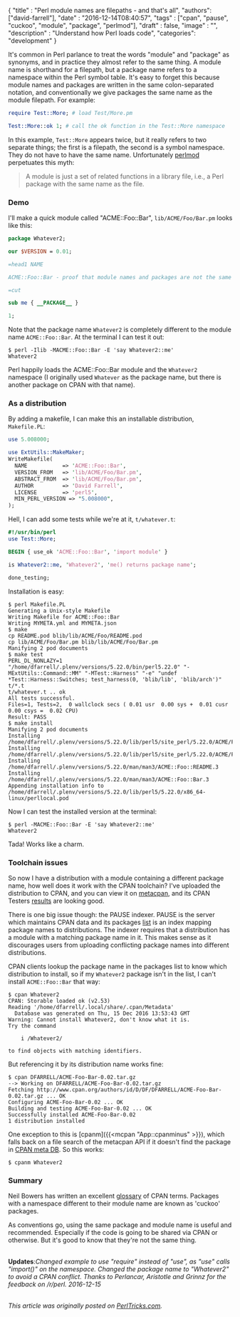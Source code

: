 
  {
    "title"  : "Perl module names are filepaths - and that's all",
    "authors": ["david-farrell"],
    "date"   : "2016-12-14T08:40:57",
    "tags"   : ["cpan", "pause", "cuckoo", "module", "package", "perlmod"],
    "draft"  : false,
    "image"  : "",
    "description" : "Understand how Perl loads code",
    "categories": "development"
  }

It's common in Perl parlance to treat the words "module" and "package" as synonyms, and in practice they almost refer to the same thing. A module name is shorthand for a filepath, but a package name refers to a namespace within the Perl symbol table. It's easy to forget this because module names and packages are written in the same colon-separated notation, and conventionally we give packages the same name as the module filepath. For example:

```perl
require Test::More; # load Test/More.pm

Test::More::ok 1; # call the ok function in the Test::More namespace
```

In this example, `Test::More` appears twice, but it really refers to two separate things; the first is a filepath, the second is a symbol namespace. They do not have to have the same name. Unfortunately [perlmod](http://perldoc.perl.org/perlmod.html) perpetuates this myth:

> A module is just a set of related functions in a library file, i.e., a
> Perl package with the same name as the file.
>

### Demo

I'll make a quick module called "ACME::Foo::Bar", `lib/ACME/Foo/Bar.pm` looks like this:

```perl
package Whatever2;

our $VERSION = 0.01;

=head1 NAME

ACME::Foo::Bar - proof that module names and packages are not the same

=cut

sub me { __PACKAGE__ }

1;
```

Note that the package name `Whatever2` is completely different to the module name `ACME::Foo::Bar`. At the terminal I can test it out:

    $ perl -Ilib -MACME::Foo::Bar -E 'say Whatever2::me'
    Whatever2

Perl happily loads the ACME::Foo::Bar module and the `Whatever2` namespace (I originally used `Whatever` as the package name, but there is another package on CPAN with that name).

### As a distribution

By adding a makefile, I can make this an installable distribution, `Makefile.PL`:

```perl
use 5.008000;

use ExtUtils::MakeMaker;
WriteMakefile(
  NAME           => 'ACME::Foo::Bar',
  VERSION_FROM   => 'lib/ACME/Foo/Bar.pm',
  ABSTRACT_FROM  => 'lib/ACME/Foo/Bar.pm',
  AUTHOR         => 'David Farrell',
  LICENSE        => 'perl5',
  MIN_PERL_VERSION => "5.008000",
);
```

Hell, I can add some tests while we're at it, `t/whatever.t`:

```perl
#!/usr/bin/perl
use Test::More;

BEGIN { use_ok 'ACME::Foo::Bar', 'import module' }

is Whatever2::me, 'Whatever2', 'me() returns package name';

done_testing;
```

Installation is easy:

    $ perl Makefile.PL
    Generating a Unix-style Makefile
    Writing Makefile for ACME::Foo::Bar
    Writing MYMETA.yml and MYMETA.json
    $ make
    cp README.pod blib/lib/ACME/Foo/README.pod
    cp lib/ACME/Foo/Bar.pm blib/lib/ACME/Foo/Bar.pm
    Manifying 2 pod documents
    $ make test
    PERL_DL_NONLAZY=1 "/home/dfarrell/.plenv/versions/5.22.0/bin/perl5.22.0" "-MExtUtils::Command::MM" "-MTest::Harness" "-e" "undef *Test::Harness::Switches; test_harness(0, 'blib/lib', 'blib/arch')" t/*.t
    t/whatever.t .. ok
    All tests successful.
    Files=1, Tests=2,  0 wallclock secs ( 0.01 usr  0.00 sys +  0.01 cusr  0.00 csys =  0.02 CPU)
    Result: PASS
    $ make install
    Manifying 2 pod documents
    Installing /home/dfarrell/.plenv/versions/5.22.0/lib/perl5/site_perl/5.22.0/ACME/Foo/Bar.pm
    Installing /home/dfarrell/.plenv/versions/5.22.0/lib/perl5/site_perl/5.22.0/ACME/Foo/README.pod
    Installing /home/dfarrell/.plenv/versions/5.22.0/man/man3/ACME::Foo::README.3
    Installing /home/dfarrell/.plenv/versions/5.22.0/man/man3/ACME::Foo::Bar.3
    Appending installation info to /home/dfarrell/.plenv/versions/5.22.0/lib/perl5/5.22.0/x86_64-linux/perllocal.pod

Now I can test the installed version at the terminal:

    $ perl -MACME::Foo::Bar -E 'say Whatever2::me'
    Whatever2

Tada! Works like a charm.

### Toolchain issues

So now I have a distribution with a module containing a different package name, how well does it work with the CPAN toolchain? I've uploaded the distribution to CPAN, and you can view it on [metacpan](https://metacpan.org/release/DFARRELL/ACME-Foo-Bar-0.02), and its CPAN Testers [results](http://www.cpantesters.org/distro/A/ACME-Foo-Bar.html?oncpan=1&distmat=1&version=0.02&grade=2) are looking good.

There is one big issue though: the PAUSE indexer. PAUSE is the server which maintains CPAN data and its packages [list](https://cpan.metacpan.org/modules/02packages.details.txt) is an index mapping package names to distributions. The indexer requires that a distribution has a module with a matching package name in it. This makes sense as it discourages users from uploading conflicting package names into different distributions.

CPAN clients lookup the package name in the packages list to know which distribution to install, so if my `Whatever2` package isn't in the list, I can't install `ACME::Foo::Bar` that way:

    $ cpan Whatever2
    CPAN: Storable loaded ok (v2.53)
    Reading '/home/dfarrell/.local/share/.cpan/Metadata'
      Database was generated on Thu, 15 Dec 2016 13:53:43 GMT
    Warning: Cannot install Whatever2, don't know what it is.
    Try the command

        i /Whatever2/

    to find objects with matching identifiers.

But referencing it by its distribution name works fine:

    $ cpan DFARRELL/ACME-Foo-Bar-0.02.tar.gz
    --> Working on DFARRELL/ACME-Foo-Bar-0.02.tar.gz
    Fetching http://www.cpan.org/authors/id/D/DF/DFARRELL/ACME-Foo-Bar-0.02.tar.gz ... OK
    Configuring ACME-Foo-Bar-0.02 ... OK
    Building and testing ACME-Foo-Bar-0.02 ... OK
    Successfully installed ACME-Foo-Bar-0.02
    1 distribution installed

One exception to this is [cpanm]({{<mcpan "App::cpanminus" >}}), which falls back on a file search of the metacpan API if it doesn't find the package in [CPAN meta DB](http://cpanmetadb.plackperl.org/). So this works:

    $ cpanm Whatever2

### Summary

Neil Bowers has written an excellent [glossary](http://neilb.org/2015/09/05/cpan-glossary.html#cuckoo-package) of CPAN terms. Packages with a namespace different to their module name are known as 'cuckoo' packages.

As conventions go, using the same package and module name is useful and recommended. Especially if the code is going to be shared via CPAN or otherwise. But it's good to know that they're not the same thing.

<br>**Updates**:*Changed example to use "require" instead of "use", as "use" calls "import()" on the namespace. Changed the package name to "Whatever2" to avoid a CPAN conflict. Thanks to Perlancar, Aristotle and Grinnz for the feedback on /r/perl. 2016-12-15*

\
*This article was originally posted on [PerlTricks.com](http://perltricks.com).*
